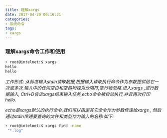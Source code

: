 ```yaml
---
title: 理解xargs
date: 2017-04-20 00:16:21
categories:
- 系统命令
tags:
- xargs
---
```

<!-- more -->
### 理解xargs命令工作和使用

```bash
⚡ root@intelnet:$ xargs 
hello
hello
```

*工作形式: 从标准输入stdin读取数据,根据输入读取执行命令作为参数提供给它一次或多次.输入中的任何空白和空格均视为分隔符,空行被忽略.进入xargs ,进行数据输入, Ctrl+D告诉xargs结束输入任务,echo命令被自动执行,并且再次打印 hello.*

*echo是xargs默认的执行命令,我们可以指定其它命令作为参数传递给xargs , 然后通过stdin传递要查询的文件和类型作为输入的名称.如下:*

```bash
⚡ root@intelnet:$ xargs find -name
 "*.log"
```
